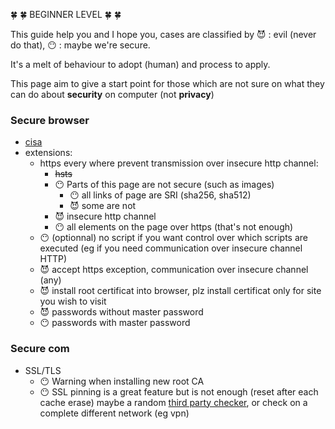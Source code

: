🍀 🍀 BEGINNER LEVEL 🍀 🍀


This guide help you and I hope you, cases are classified by 😈 : evil (never do that), 😶 : maybe we're secure.

It's a melt of behaviour to adopt (human) and process to apply.

This page aim to give a start point for those which are not sure on what they can do about **security** on computer (not **privacy**)


### Secure browser
 - [cisa](https://us-cert.cisa.gov/publications/securing-your-web-browser)
 - extensions:<br />
      - https every where prevent transmission over insecure http channel:
        - ~~hsts~~
        - 😶 Parts of this page are not secure (such as images)
            - 😶 all links of page are SRI (sha256, sha512)
            - 😈 some are not
        - 😈 insecure http channel
        - 😶 all elements on the page over https (that's not enough)
      - 😶 (optionnal) no script if you want control over which scripts are executed (eg if you need communication over insecure channel HTTP)
      - 😈 accept https exception, communication over insecure channel (any)
      - 😈 install root certificat into browser, plz install certificat only for site you wish to visit
      - 😈 passwords without master password
      - 😶 passwords with master password

### Secure com
  - SSL/TLS
    - 😶 Warning when installing new root CA
    - 😶 SSL pinning is a great feature but is not enough (reset after each cache erase) maybe a random [third party checker](https://releasestandard.github.io/hints/thirtPartyChecker), or check on a complete different network (eg vpn)

